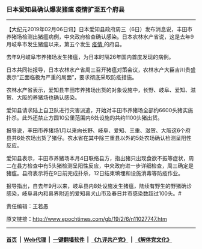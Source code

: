 ### 日本爱知县确认爆发猪瘟 疫情扩至五个府县
------------------------

<p>
 【大纪元2019年02月06日讯】日本爱知县政府周三（6日）发布消息说，丰田市养猪场检测出猪瘟病例，中央政府检查确认感染。日本农林水产省说，这是去年9月岐阜市发生猪瘟以来，第五个发生
 <a href="http://www.epochtimes.com/gb/tag/%E7%96%AB%E6%83%85.html">
  疫情
 </a>
 的府县。
</p>
<p>
 去年9月岐阜市养猪场发生猪瘟，为日本时隔26年国内首度发现的病例。
</p>
<p>
 日本共同社报导，日本农林水产省周三召开猪瘟对策会议，农林水产大臣吉川贵盛表示“正面临极为严重的局面”，要求彻底采取防疫措施。
</p>
<p>
 农林水产省表示，爱知县丰田市养猪场出货的对象设施中，长野、岐阜、爱知、滋贺、大阪的养猪场也确认感染。
</p>
<p>
 爱知县请求陆上自卫队进行灾害派遣，开始对丰田市养猪场全部约6600头猪实施扑杀。此外还禁止方圆10公里范围内6处设施的共约1100头猪出货。
</p>
<p>
 报导说，丰田市养猪场1月以来向长野、岐阜、爱知、三重、滋贺、大阪这6个府县共6处农场出货了猪仔。农水省在其中除三重县以外的5处农场确认检测呈阳性反应。
</p>
<p>
 爱知县表示，丰田市养猪场本月4日联络县方，指出猪只出现食欲不振等症状，周二在县方检查中有5头猪检测呈阳性反应，中央政府进一步详细检查，周三确定是猪瘟。县府表示将在9日前完成扑杀，12日结束填埋和设施消毒等防疫作业。
</p>
<p>
 报导指出，自去年9月以来，岐阜县内8处设施发生猪瘟，陆续有野生的野猪确诊感染，岐阜县内和县界附近的爱知县犬山市及春日井市感染数超过100头。#
</p>
<p>
 责任编辑：王若愚
</p>

原文链接：http://www.epochtimes.com/gb/19/2/6/n11027747.htm


------------------------
#### [首页](https://github.com/gfw-breaker/banned-news/blob/master/README.md) &nbsp;|&nbsp; [Web代理](https://github.com/labour-camp/helloworld) &nbsp;|&nbsp; [一键翻墙软件](https://github.com/gfw-breaker/nogfw/blob/master/README.md) &nbsp;|&nbsp; [《九评共产党》](https://github.com/gfw-breaker/9ping.md/blob/master/README.md#九评之一评共产党是什么) &nbsp;|&nbsp; [《解体党文化》](https://github.com/gfw-breaker/jtdwh.md/blob/master/README.md#绪论)

